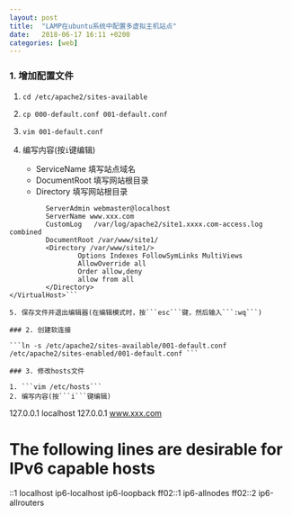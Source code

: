 ```yaml
---
layout: post
title:  "LAMP在ubuntu系统中配置多虚拟主机站点"
date:   2018-06-17 16:11 +0200
categories: [web]
---
```

### 1. 增加配置文件

1. ```cd /etc/apache2/sites-available```
2. ```cp 000-default.conf 001-default.conf ```
3. ```vim 001-default.conf  ```
4. 编写内容(按```i```键编辑)

    - ServiceName 填写站点域名
    - DocumentRoot 填写网站根目录
    - Directory 填写网站根目录
```<VirtualHost *> 
         ServerAdmin webmaster@localhost 
         ServerName www.xxx.com  
         CustomLog   /var/log/apache2/site1.xxxx.com-access.log combined 
         DocumentRoot /var/www/site1/ 
         <Directory /var/www/site1/> 
                 Options Indexes FollowSymLinks MultiViews 
                 AllowOverride all 
                 Order allow,deny 
                 allow from all 
         </Directory> 
</VirtualHost>```

5. 保存文件并退出编辑器(在编辑模式时，按```esc```键，然后输入```:wq```)

### 2. 创建软连接

```ln -s /etc/apache2/sites-available/001-default.conf /etc/apache2/sites-enabled/001-default.conf ```

### 3. 修改hosts文件

1. ```vim /etc/hosts```
2. 编写内容(按```i```键编辑)

```
127.0.0.1       localhost
127.0.0.1       www.xxx.com
# The following lines are desirable for IPv6 capable hosts
::1     localhost ip6-localhost ip6-loopback
ff02::1 ip6-allnodes
ff02::2 ip6-allrouters
```

